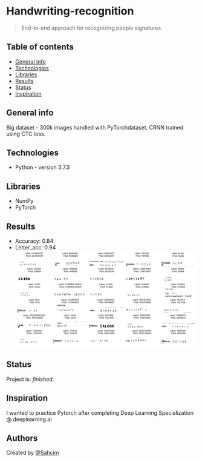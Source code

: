 # Handwriting-recognition
> End-to-end approach for recognizing people signatures.

## Table of contents
* [General info](#general-info)
* [Technologies](#technologies)
* [Libraries](#Libraries)
* [Results](#Results)
* [Status](#status)
* [Inspiration](#inspiration)

## General info
Big dataset - 300k images handled with PyTorchdataset. CRNN trained using CTC loss.

## Technologies
* Python - version 3.7.3

## Libraries
* NumPy
* PyTorch

## Results
* Accuracy: 0.84
* Letter_acc: 0.94
![](https://github.com/Sahcim/Handwriting-recognition/blob/main/images/example_results.png)

## Status
Project is: _finished_,

## Inspiration
I wanted to practice Pytorch after completing Deep Learning Specialization @ deeplearning.ai

## Authors
Created by [@Sahcim](https://github.com/Sahcim)

